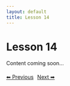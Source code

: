 ```yaml
---
layout: default
title: Lesson 14
---
```


# Lesson 14

Content coming soon...

<div style="margin-top: 20px;">
<a href="/docs/Advanced/Lessons/lesson_13.md" style="margin-right: 10px;">⬅ Previous</a><a href="/docs/Advanced/Lessons/lesson_15.md">Next ➡</a>
</div>

